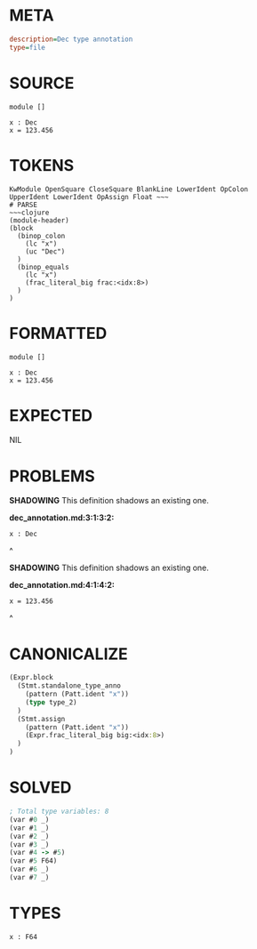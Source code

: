 # META
~~~ini
description=Dec type annotation
type=file
~~~
# SOURCE
~~~roc
module []

x : Dec
x = 123.456
~~~
# TOKENS
~~~text
KwModule OpenSquare CloseSquare BlankLine LowerIdent OpColon UpperIdent LowerIdent OpAssign Float ~~~
# PARSE
~~~clojure
(module-header)
(block
  (binop_colon
    (lc "x")
    (uc "Dec")
  )
  (binop_equals
    (lc "x")
    (frac_literal_big frac:<idx:8>)
  )
)
~~~
# FORMATTED
~~~roc
module []

x : Dec
x = 123.456
~~~
# EXPECTED
NIL
# PROBLEMS
**SHADOWING**
This definition shadows an existing one.

**dec_annotation.md:3:1:3:2:**
```roc
x : Dec
```
^


**SHADOWING**
This definition shadows an existing one.

**dec_annotation.md:4:1:4:2:**
```roc
x = 123.456
```
^


# CANONICALIZE
~~~clojure
(Expr.block
  (Stmt.standalone_type_anno
    (pattern (Patt.ident "x"))
    (type type_2)
  )
  (Stmt.assign
    (pattern (Patt.ident "x"))
    (Expr.frac_literal_big big:<idx:8>)
  )
)
~~~
# SOLVED
~~~clojure
; Total type variables: 8
(var #0 _)
(var #1 _)
(var #2 _)
(var #3 _)
(var #4 -> #5)
(var #5 F64)
(var #6 _)
(var #7 _)
~~~
# TYPES
~~~roc
x : F64
~~~
